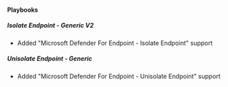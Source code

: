 
#### Playbooks
##### Isolate Endpoint - Generic V2
- Added "Microsoft Defender For Endpoint - Isolate Endpoint" support
##### Unisolate Endpoint - Generic
- Added "Microsoft Defender For Endpoint - Unisolate Endpoint" support
